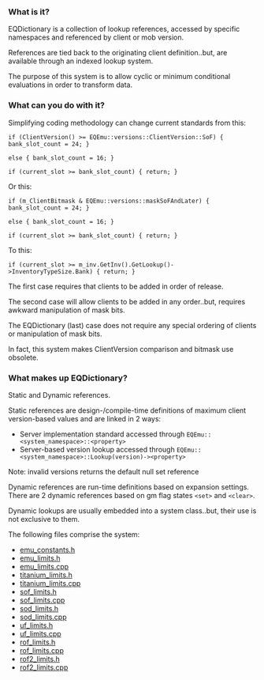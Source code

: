 ### What is it?
EQDictionary is a collection of lookup references, accessed by specific namespaces and referenced by client or mob version.

References are tied back to the originating client definition..but, are available through an indexed lookup system.

The purpose of this system is to allow cyclic or minimum conditional evaluations in order to transform data.

### What can you do with it?
Simplifying coding methodology can change current standards from this:

`if (ClientVersion() >= EQEmu::versions::ClientVersion::SoF) { bank_slot_count = 24; }`

`else { bank_slot_count = 16; }`

`if (current_slot >= bank_slot_count) { return; }`

Or this:

`if (m_ClientBitmask & EQEmu::versions::maskSoFAndLater) { bank_slot_count = 24; }`

`else { bank_slot_count = 16; }`

`if (current_slot >= bank_slot_count) { return; }`

To this:

`if (current_slot >= m_inv.GetInv().GetLookup()->InventoryTypeSize.Bank) { return; }`

The first case requires that clients to be added in order of release.

The second case will allow clients to be added in any order..but, requires awkward manipulation of mask bits.

The EQDictionary (last) case does not require any special ordering of clients or manipulation of mask bits.

In fact, this system makes ClientVersion comparison and bitmask use obsolete.

### What makes up EQDictionary?
Static and Dynamic references.

Static references are design-/compile-time definitions of maximum client version-based values and are linked in 2 ways:
* Server implementation standard accessed through `EQEmu::<system_namespace>::<property>`
* Server-based version lookup accessed through `EQEmu::<system_namespace>::Lookup(version)-><property>`

Note: invalid versions returns the default null set reference

Dynamic references are run-time definitions based on expansion settings. There are 2 dynamic references based on gm flag states `<set>` and `<clear>`.

Dynamic lookups are usually embedded into a system class..but, their use is not exclusive to them.

The following files comprise the system:
* [emu_constants.h](https://github.com/EQEmu/Server/blob/master/common/emu_constants.h)
* [emu_limits.h](https://github.com/EQEmu/Server/blob/master/common/emu_limits.h)
* [emu_limits.cpp](https://github.com/EQEmu/Server/blob/master/common/emu_limits.cpp)
* [titanium_limits.h](https://github.com/EQEmu/Server/blob/master/common/patches/titanium_limits.h)
* [titanium_limits.cpp](https://github.com/EQEmu/Server/blob/master/common/patches/titanium_limits.cpp)
* [sof_limits.h](https://github.com/EQEmu/Server/blob/master/common/patches/sof_limits.h)
* [sof_limits.cpp](https://github.com/EQEmu/Server/blob/master/common/patches/sof_limits.cpp)
* [sod_limits.h](https://github.com/EQEmu/Server/blob/master/common/patches/sod_limits.h)
* [sod_limits.cpp](https://github.com/EQEmu/Server/blob/master/common/patches/sod_limits.cpp)
* [uf_limits.h](https://github.com/EQEmu/Server/blob/master/common/patches/uf_limits.h)
* [uf_limits.cpp](https://github.com/EQEmu/Server/blob/master/common/patches/uf_limits.cpp)
* [rof_limits.h](https://github.com/EQEmu/Server/blob/master/common/patches/rof_limits.h)
* [rof_limits.cpp](https://github.com/EQEmu/Server/blob/master/common/patches/rof_limits.cpp)
* [rof2_limits.h](https://github.com/EQEmu/Server/blob/master/common/patches/rof2_limits.h)
* [rof2_limits.cpp](https://github.com/EQEmu/Server/blob/master/common/patches/rof2_limits.cpp)
